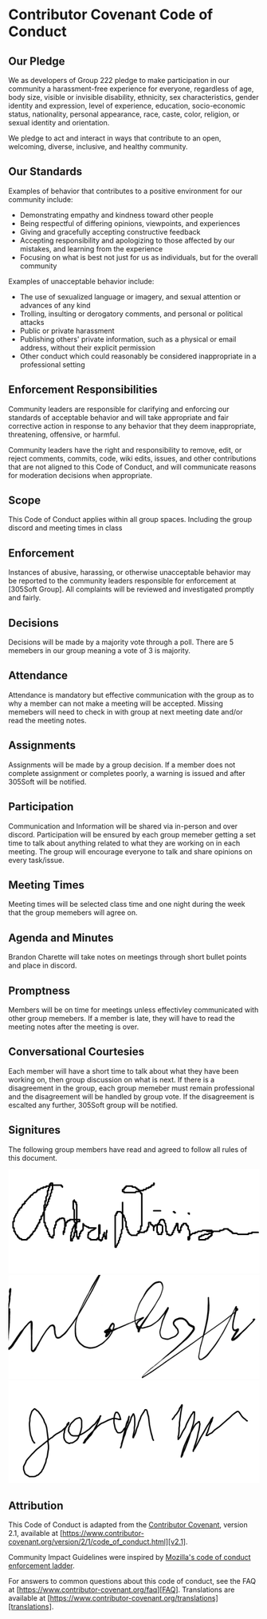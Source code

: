 
# Contributor Covenant Code of Conduct

## Our Pledge

We as developers of Group 222 pledge to make participation in our
community a harassment-free experience for everyone, regardless of age, body
size, visible or invisible disability, ethnicity, sex characteristics, gender
identity and expression, level of experience, education, socio-economic status,
nationality, personal appearance, race, caste, color, religion, or sexual
identity and orientation.

We pledge to act and interact in ways that contribute to an open, welcoming,
diverse, inclusive, and healthy community.

## Our Standards

Examples of behavior that contributes to a positive environment for our
community include:

* Demonstrating empathy and kindness toward other people
* Being respectful of differing opinions, viewpoints, and experiences
* Giving and gracefully accepting constructive feedback
* Accepting responsibility and apologizing to those affected by our mistakes,
  and learning from the experience
* Focusing on what is best not just for us as individuals, but for the overall
  community

Examples of unacceptable behavior include:

* The use of sexualized language or imagery, and sexual attention or advances of
  any kind
* Trolling, insulting or derogatory comments, and personal or political attacks
* Public or private harassment
* Publishing others' private information, such as a physical or email address,
  without their explicit permission
* Other conduct which could reasonably be considered inappropriate in a
  professional setting

## Enforcement Responsibilities

Community leaders are responsible for clarifying and enforcing our standards of
acceptable behavior and will take appropriate and fair corrective action in
response to any behavior that they deem inappropriate, threatening, offensive,
or harmful.

Community leaders have the right and responsibility to remove, edit, or reject
comments, commits, code, wiki edits, issues, and other contributions that are
not aligned to this Code of Conduct, and will communicate reasons for moderation
decisions when appropriate.

## Scope

This Code of Conduct applies within all group spaces. Including the group discord and meeting times in class

## Enforcement

Instances of abusive, harassing, or otherwise unacceptable behavior may be
reported to the community leaders responsible for enforcement at
[305Soft Group].
All complaints will be reviewed and investigated promptly and fairly.


## Decisions

Decisions will be made by a majority vote through a poll. There are 5 memebers in our group meaning a vote of 3 is majority. 

## Attendance

Attendance is mandatory but effective communication with the group as to why a member can not make a meeting will be accepted. Missing memebers will need to check in with group at next meeting date and/or read the meeting notes.

## Assignments

Assignments will be made by a group decision. If a member does not complete assignment or completes poorly, a warning is issued and after 305Soft will be notified. 

## Participation

Communication and Information will be shared via in-person and over discord. Participation will be ensured by each group memeber getting a set time to talk about anything related to what they are working on in each meeting. The group will encourage everyone to talk and share opinions on every task/issue.

## Meeting Times

Meeting times will be selected class time and one night during the week that the group memebers will agree on. 

## Agenda and Minutes

Brandon Charette will take notes on meetings through short bullet points and place in discord.

## Promptness

Members will be on time for meetings unless effectivley communicated with other group memebers. If a member is late, they will have to read the meeting notes after the meeting is over. 

## Conversational Courtesies

Each member will have a short time to talk about what they have been working on, then group discussion on what is next. If there is a disagreement in the group, each group memeber must remain professional and the disagreement will be handled by group vote. If the disagreement is escalted any further, 305Soft group will be notified. 

## Signitures

The following group members have read and agreed to follow all rules of this document.

![Andrew Dionizio](src/dionizio_signiture.png)
![Jason_Wu](src/jason_signature.png)
![Joseph Yanez](src/joseph_sig.png)

## Attribution

This Code of Conduct is adapted from the [Contributor Covenant][homepage],
version 2.1, available at
[https://www.contributor-covenant.org/version/2/1/code_of_conduct.html][v2.1].

Community Impact Guidelines were inspired by
[Mozilla's code of conduct enforcement ladder][Mozilla CoC].

For answers to common questions about this code of conduct, see the FAQ at
[https://www.contributor-covenant.org/faq][FAQ]. Translations are available at
[https://www.contributor-covenant.org/translations][translations].

[homepage]: https://www.contributor-covenant.org
[v2.1]: https://www.contributor-covenant.org/version/2/1/code_of_conduct.html
[Mozilla CoC]: https://github.com/mozilla/diversity
[FAQ]: https://www.contributor-covenant.org/faq
[translations]: https://www.contributor-covenant.org/translations
